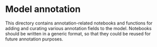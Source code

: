 # Model annotation

This directory contains annotation-related notebooks and functions for adding and curating various annotation fields to the model. Notebooks should be written in a generic format, so that they could be reused for future annotation purposes.

